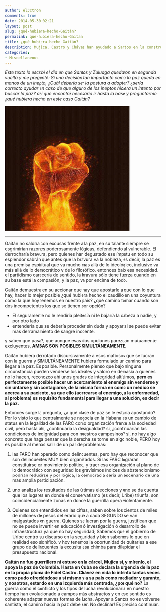 ```yaml
---
author: el3ctron
comments: true
date: 2014-05-30 02:21
layout: post
slug: ¿qué-hubiera-hecho-Gaitán?
permalink: que-hubiera-hecho-Gaitan
title: ¿qué hubiera hecho Gaitán?
description: Mujica, Castro y Chávez han ayudado a Santos en la construcción de la paz, por qué el polo teniendo una izquierda más centrada no?
categories:
- Miscellaneous
---
```


*Este texto lo escribí el día en que Santos y Zuluaga quedaron en segunda vuelta y me pregunté: Si una decisión tan importante como la paz queda en manos de un inepto, ¿Cuál debería ser la postura a adoptar? ¿sería correcto ayudar en caso de que alguno de los ineptos hiciera un intento por buscar la paz? así que encontré necesario ir hasta la base y preguntarme ¿qué hubiera hecho en este caso Gaitán?*

[![¿qué hubiera hecho Gaitán?](/wp-content/uploads/por_tema/politica/14225_493456167351899_82490544_n.jpg)](//el3ctron.github.io/que-hubiera-hecho-Gaitan)

<!-- more -->
---

Gaitán no saldría con excusas frente a la paz, en su talante siempre se esgrimirían razones poderosamente lógicas, defendiendo al vulnerable. El derrocharía bravura, pero quienes han degustado ese ímpetu en todo su esplendor sabrán que antes que la bravura va la nobleza, es decir, la paz es una premisa espiritual que va mucho mas allá de lo ideológico, inclusive va más allá de lo democrático y de lo filosófico, entonces bajo esa necesidad, el partidismo carecería de sentido, la bravura sólo tiene fuerza cuando en su base está la compasión, y la paz, va por encima de todo.

Gaitán demuestra en su accionar que hay que apostarle a que con lo que hay, hacer lo mejor posible ¿qué hubiera hecho el caudillo en una coyuntura como la que hoy tenemos en nuestro país? ¿qué camino tomar cuando son dos incompetentes los que se tienen por opción?

- El seguramente no le rendiría pleitesía ni le bajaría la cabeza a nadie, y por otro lado
- entendería que se debería proceder sin duda y apoyar si se puede evitar mas derramamiento de sangre inocente.

y saben que pasa?, que aunque esas dos opciones parezcan mutuamente excluyentes, **AMBAS SON POSIBLES SIMULTÁNEAMENTE.**

Gaitán hubiera derrotado discursivamente a esos mafiosos que se lucran con la guerra y SIMULTÁNEAMENTE hubiera formulado un camino para llegar a la paz. Es posible. Personalmente pienso que bajo ninguna circunstancia pueden venderse los ideales y valoro en demasía a quienes no lo hacen, reconozco ahí unos grados de integridad altísimos, **pero es perfectamente posible hacer un acercamiento al enemigo sin venderse y sin untarse y sin contagiarse, de la misma forma en como un médico se acerca a su paciente, ya que ello (acercarse al enemigo, a la enfermedad, al problema) es requisito fundamental para llegar a una solución, es decir la paz.**

Entonces surge la pregunta, ¿a qué clase de paz se le estaría apostando? Por lo visto lo que centralmente se negocia en la Habana es un cambio de status en la legalidad de las FARC como organización frente a la sociedad civil, pero hasta ahí, ¿continuaría la desigualdad? si, ¿continuarían las condiciones de indignidad para con nuestros campesinos? si, no hay algo concreto que haga pensar que la derecha se torne en algo noble, PERO hoy es posible al menos salir de un par de problemas:

1. las FARC han operado como delincuentes, pero hay que reconocer que son delincuentes MUY bien organizados. Si las FARC lograran constituirse en movimiento político, y traer esa organización al plano de lo democrático con seguridad los gravísimos índices de abstencionismo podrían reducirse y por lógica, la democracia sería un escenario de una mas amplia participación.

2. uno analiza los resultados de las últimas elecciones y uno se da cuenta que los lugares en donde el conservatismo (es decir, Uribe) triunfa, son coincidencialmente zonas en donde la guerrilla opera violentamente.

3. Quienes son entendidos en las cifras, saben sobre los cientos de miles de millones de pesos del erario que a cada SEGUNDO se van malgastados en guerra. Quienes se lucran por la guerra, justifican que no se puede invertir en educación ó investigación ó desarrollo de infraestructura ya que no hay seguridad; Sabemos que el gobierno de Uribe centró su discurso en la seguridad y bien sabemos lo que en realidad eso significó, y hoy tenemos la oportunidad de quitarles a ese grupo de delincuentes la excusita esa chimba para dilapidar el presupuesto nacional.

**Gaitán no fue guerrillero ni estuvo en la cárcel, Mujica si, y mírenlo, el apoya la paz de Colombia. Hasta en Cuba se declara la urgencia de la paz en la propia pluma de Fidel Castro. Chávez en vida lo intentó tantas veces como pudo ofreciéndose a sí mismo y a su país como mediador y garante, y nosotros, estando en una izquierda más centrada, ¿por qué no?** La guerra como el conflicto y los tipos de lucha revolucionaria en nuestro tiempo han evolucionado a campos más abstractos y en ese sentido es coherente adaptar nuevas formas de lucha. Apoyar a Santos no es volverse santista, el camino hacia la paz debe ser. No declinar! Es preciso continuar.



<br><br><br>
